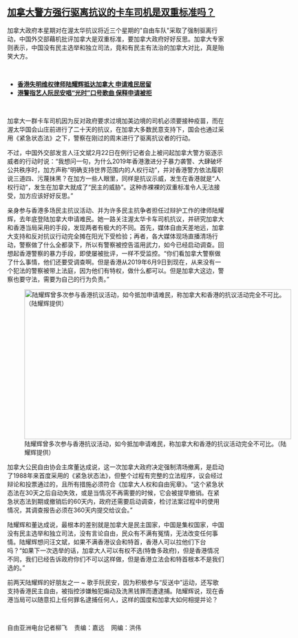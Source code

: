 <!--1645648140000-->
[加拿大警方强行驱离抗议的卡车司机是双重标准吗？](https://www.rfa.org/mandarin/yataibaodao/junshiwaijiao/lf2-02232022111648.html)
------

<p>加拿大政府本星期对在渥太华抗议将近三个星期的"自由车队"采取了强制驱离行动，中国外交部藉机批评加拿大是双重标准，要加拿大政府好好反思。加拿大专家则表示，中国没有民主选举和独立司法，竟和有民主有法治的加拿大对比，真是贻笑大方。</p><p><br/></p><ul><li><strong><a href="https://www.rfa.org/mandarin/yataibaodao/gangtai/lf2-02072022112856.html">香港失明维权律师陆耀辉抵达加拿大 申请难民居留</a></strong></li><li><strong><a href="https://www.rfa.org/mandarin/Xinwen/wul0217d-02172022064627.html">港警指艺人阮民安唱“光时”口号歌曲 保释申请被拒</a></strong></li></ul><p><br/></p><p>加拿大一群卡车司机因为反对政府要求过境加美边境的司机必须要接种疫苗，而在渥太华国会山庄前进行了二十天的抗议，在加拿大多数民意支持下，国会也通过采用《紧急状态法》之下，警察在刚过的周末进行了驱离抗议者的行动。</p><p>不过，中国外交部发言人汪文斌2月22日在例行记者会上被问起加拿大警方驱逐示威者的行动时说：“我想问一句，为什么2019年香港激进分子暴力袭警、大肆破坏公共秩序时，加方声称“明确支持世界范围内的人权行动”，并对香港警方依法履职说三道四、污蔑抹黑？在加方一些人眼里，同样是抗议示威，发生在香港就是“人权行动”，发生在加拿大就成了“民主的威胁”。这种赤裸裸的双重标准令人无法接受，加方应该好好反思。”</p><p>亲身参与香港多场民主抗议活动、并为许多民主抗争者担任过辩护工作的律师陆耀辉，去年底登陆加拿大申请难民。她一路关注渥太华卡车司机抗议，并研究加拿大和香港当局采用的手段，发现两者有极大的不同。首先，媒体自由天差地远，加拿大支持和反对抗议行动完全摊在阳光下受检验；再者，各大媒体现场直播清场行动，警察做了什么全都录下，所以有警察被控告滥用武力，如今已经启动调查。回想起香港警察的暴力手段，即使屡被批评，一样不受监控。“你们看加拿大警察做了什么事情，他们还要受调查啊。但是香港从2019年6月9日到现在，从来没有一个犯法的警察被带上法庭，因为他们有特权，做什么都可以。但是加拿大这边，警察也要守法，需要为自己的行为负责。”</p><p><figure class="image-richtext image-inline captioned" style="width:620px;"><img alt="陆耀辉曾多次参与香港抗议活动，如今抵加申请难民，称加拿大和香港的抗议活动完全不可比。（陆耀辉提供）" height="348" src="https://www.rfa.org/mandarin/yataibaodao/junshiwaijiao/lf2-02232022111648.html/protest.jpg/@@images/1ea21a2a-2194-4308-8f44-32252a4a32b1.jpeg" title="Protest.jpg" width="620"/><figcaption class="image-caption">陆耀辉曾多次参与香港抗议活动，如今抵加申请难民，称加拿大和香港的抗议活动完全不可比。（陆耀辉提供）</figcaption><small></small></figure></p><p>加拿大公民自由协会主席董达成说，这一次加拿大政府决定强制清场撤离，是启动了1988年来首度采用的《紧急状态法》，但整个过程有完整的立法程序，议会经过辩论和投票通过的，且所有措施必须符合《加拿大人权和自由宪章》。“这个紧急状态法在30天之后自动失效，或是当情况不再需要的时候，它会被提早撤销。在紧急状态法到期或撤销后的60天内，政府还需要启动调查，检讨法案过程中的使用情况，其调查报告必须在360天内提交给议会。”</p><p>陆耀辉和董达成说，最根本的差别就是加拿大是民主国家，中国是集权国家，中国没有民主选举和独立司法，没有言论自由，民众有不满有冤情，无法改变任何事情。陆耀辉想问汪文斌，如果不满香港议会和特首，香港人可以拉他们下台吗？“如果下一次选举的话，加拿大人可以有权不选(特鲁多政府)，但是香港情况不同，我们已经告诉政府你们不可以这样做，但是香港立法会和特首根本不是我们选的。”</p><p>前两天陆耀辉的好朋友之一 ~ 歌手阮民安，因为积极参与“反送中”运动，还写歌支持香港民主自由，被指控涉嫌触犯煽动及洗黑钱罪而遭逮捕。陆耀辉说，现在香港当局可以随意扣上任何罪名逮捕任何人，这样的国度和加拿大如何相提并论？</p><p><br/></p><p>自由亚洲电台记者柳飞    责编：嘉远    网编：洪伟</p>
